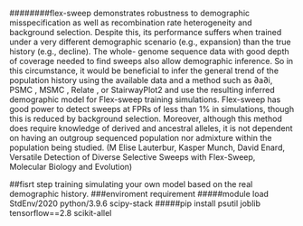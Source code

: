 ########flex-sweep demonstrates robustness to demographic misspecification as well as recombination rate heterogeneity and background selection. Despite this, its performance suffers when trained under a very different demographic scenario (e.g., expansion) than the true history (e.g., decline). The whole- genome sequence data with good depth of coverage needed to find sweeps also allow demographic inference. So in this circumstance, it would be beneficial to infer the general trend of the population history using the available data and a method such as ∂a∂i, PSMC , MSMC , Relate , or StairwayPlot2 and use the resulting inferred demographic model for Flex-sweep training simulations. Flex-sweep has good power to detect sweeps at FPRs of less than 1% in simulations, though this is reduced by background selection. Moreover, although this method does require knowledge of derived and ancestral alleles, it is not dependent on having an outgroup sequenced population nor admixture within the population being studied. (M Elise Lauterbur, Kasper Munch, David Enard, Versatile Detection of Diverse Selective Sweeps with Flex-Sweep, Molecular Biology and Evolution)

##fisrt step training simulating your own model based on the real demographic history.
###enviroment requirement 
#####module load StdEnv/2020 python/3.9.6 scipy-stack 
#####pip install psutil joblib tensorflow==2.8 scikit-allel
